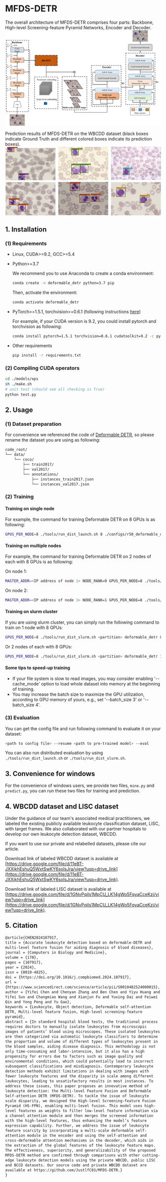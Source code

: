 # MFDS-DETR

The overall architecture of MFDS-DETR comprises four parts: Backbone, High-level Screening-feature Pyramid Networks, Encoder and Decoder.
![OverallFramework](img/OverallFramework.png)

Prediction results of MFDS-DETR on the WBCDD dataset (black boxes indicate Ground Truth and different colored boxes indicate its prediction boxes).
![VisualizationAnalysis](img/VisualizationAnalysis.png)

## 1. Installation

### (1) Requirements

* Linux, CUDA>=9.2, GCC>=5.4
  
* Python>=3.7

    We recommend you to use Anaconda to create a conda environment:
    ```bash
    conda create -n deformable_detr python=3.7 pip
    ```
    Then, activate the environment:
    ```bash
    conda activate deformable_detr
    ```
  
* PyTorch>=1.5.1, torchvision>=0.6.1 (following instructions [here](https://pytorch.org/))

    For example, if your CUDA version is 9.2, you could install pytorch and torchvision as following:
    ```bash
    conda install pytorch=1.5.1 torchvision=0.6.1 cudatoolkit=9.2 -c pytorch
    ```
  
* Other requirements
    ```bash
    pip install -r requirements.txt
    ```

### (2) Compiling CUDA operators
```bash
cd ./models/ops
sh ./make.sh
# unit test (should see all checking is True)
python test.py
```

## 2. Usage

### (1) Dataset preparation

For convenience we referenced the code of [Deformable DETR](https://github.com/fundamentalvision/Deformable-DETR), so please rename the dataset you are using as following:

```
code_root/
└── data/
    └── coco/
        ├── train2017/
        ├── val2017/
        └── annotations/
        	├── instances_train2017.json
        	└── instances_val2017.json
```

### (2) Training

#### Training on single node

For example, the command for training Deformable DETR on 8 GPUs is as following:

```bash
GPUS_PER_NODE=8 ./tools/run_dist_launch.sh 8 ./configs/r50_deformable_detr.sh
```

#### Training on multiple nodes

For example, the command for training Deformable DETR on 2 nodes of each with 8 GPUs is as following:

On node 1:

```bash
MASTER_ADDR=<IP address of node 1> NODE_RANK=0 GPUS_PER_NODE=8 ./tools/run_dist_launch.sh 16 ./configs/r50_deformable_detr.sh
```

On node 2:

```bash
MASTER_ADDR=<IP address of node 1> NODE_RANK=1 GPUS_PER_NODE=8 ./tools/run_dist_launch.sh 16 ./configs/r50_deformable_detr.sh
```

#### Training on slurm cluster

If you are using slurm cluster, you can simply run the following command to train on 1 node with 8 GPUs:

```bash
GPUS_PER_NODE=8 ./tools/run_dist_slurm.sh <partition> deformable_detr 8 configs/r50_deformable_detr.sh
```

Or 2 nodes of  each with 8 GPUs:

```bash
GPUS_PER_NODE=8 ./tools/run_dist_slurm.sh <partition> deformable_detr 16 configs/r50_deformable_detr.sh
```
#### Some tips to speed-up training
* If your file system is slow to read images, you may consider enabling '--cache_mode' option to load whole dataset into memory at the beginning of training.
* You may increase the batch size to maximize the GPU utilization, according to GPU memory of yours, e.g., set '--batch_size 3' or '--batch_size 4'.

### (3) Evaluation

You can get the config file and run following command to evaluate it on your dataset:

```bash
<path to config file> --resume <path to pre-trained model> --eval
```

You can also run distributed evaluation by using ```./tools/run_dist_launch.sh``` or ```./tools/run_dist_slurm.sh```.


## 3. Convenience for windows

For the convenience of windows users, we provide two files, ```mine.py``` and ```predict.py```, you can run these two files for training and prediction.

## 4. WBCDD dataset and LISC dataset
Under the guidance of our team's associated medical practitioners, we labeled the existing publicly available leukocyte classification dataset, LISC, with target frames. 
We also collaborated with our partner hospitals to develop our own leukocyte detection dataset, WBCDD.

If you want to use our private and relabelled datasets, please cite our article.

Download link of labeled WBCDD dataset is available at [https://drive.google.com/file/d/11eBT-JXXjkhEshuQ5WxtSwKY6soIsJra/view?usp=drive_link](https://drive.google.com/file/d/11eBT-JXXjkhEshuQ5WxtSwKY6soIsJra/view?usp=drive_link).

Download link of labeled LISC dataset is available at [https://drive.google.com/file/d/1GNvPqiIs1MpCU_LK14gWo5FqyaCceKzj/view?usp=drive_link](https://drive.google.com/file/d/1GNvPqiIs1MpCU_LK14gWo5FqyaCceKzj/view?usp=drive_link).


## 5. Citation
```
@article{CHEN2024107917,
title = {Accurate leukocyte detection based on deformable-DETR and multi-level feature fusion for aiding diagnosis of blood diseases},
journal = {Computers in Biology and Medicine},
volume = {170},
pages = {107917},
year = {2024},
issn = {0010-4825},
doi = {https://doi.org/10.1016/j.compbiomed.2024.107917},
url = {https://www.sciencedirect.com/science/article/pii/S0010482524000015},
author = {Yifei Chen and Chenyan Zhang and Ben Chen and Yiyu Huang and Yifei Sun and Changmiao Wang and Xianjun Fu and Yuxing Dai and Feiwei Qin and Yong Peng and Yu Gao},
keywords = {Leukocyte, Object detection, Deformable self-attention DETR, Multi-level feature fusion, High-level screening-feature pyramid},
abstract = {In standard hospital blood tests, the traditional process requires doctors to manually isolate leukocytes from microscopic images of patients’ blood using microscopes. These isolated leukocytes are then categorized via automatic leukocyte classifiers to determine the proportion and volume of different types of leukocytes present in the blood samples, aiding disease diagnosis. This methodology is not only time-consuming and labor-intensive, but it also has a high propensity for errors due to factors such as image quality and environmental conditions, which could potentially lead to incorrect subsequent classifications and misdiagnosis. Contemporary leukocyte detection methods exhibit limitations in dealing with images with fewer leukocyte features and the disparity in scale among different leukocytes, leading to unsatisfactory results in most instances. To address these issues, this paper proposes an innovative method of leukocyte detection: the Multi-level Feature Fusion and Deformable Self-attention DETR (MFDS-DETR). To tackle the issue of leukocyte scale disparity, we designed the High-level Screening-feature Fusion Pyramid (HS-FPN), enabling multi-level fusion. This model uses high-level features as weights to filter low-level feature information via a channel attention module and then merges the screened information with the high-level features, thus enhancing the model’s feature expression capability. Further, we address the issue of leukocyte feature scarcity by incorporating a multi-scale deformable self-attention module in the encoder and using the self-attention and cross-deformable attention mechanisms in the decoder, which aids in the extraction of the global features of the leukocyte feature maps. The effectiveness, superiority, and generalizability of the proposed MFDS-DETR method are confirmed through comparisons with other cutting-edge leukocyte detection models using the private WBCDD, public LISC and BCCD datasets. Our source code and private WBCDD dataset are available at https://github.com/JustlfC03/MFDS-DETR.}
}
```
